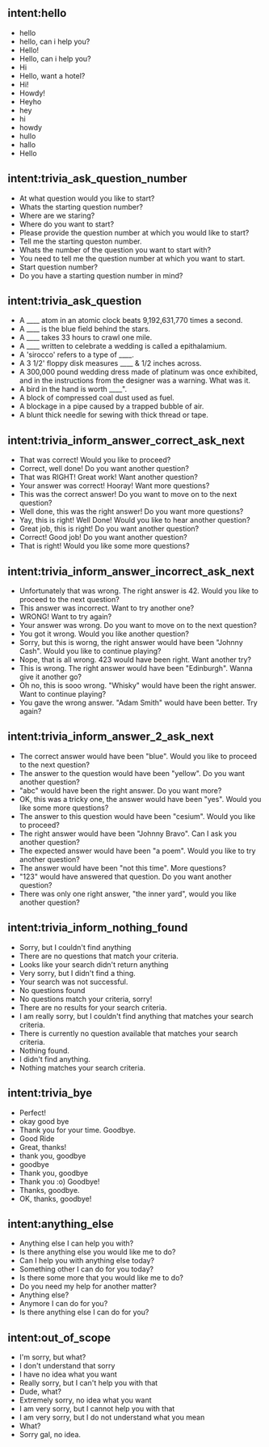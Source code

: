 ## intent:hello
- hello
- hello, can i help you?
- Hello!
- Hello, can i help you?
- Hi
- Hello, want a hotel?
- Hi!
- Howdy!
- Heyho
- hey
- hi
- howdy
- hullo
- hallo
- Hello

## intent:trivia_ask_question_number
- At what question would you like to start?
- Whats the starting question number?
- Where are we staring?
- Where do you want to start?
- Please provide the question number at which you would like to start?
- Tell me the starting queston number.
- Whats the number of the question you want to start with?
- You need to tell me the question number at which you want to start.
- Start question number?
- Do you have a starting question number in mind?

## intent:trivia_ask_question
- A ____ atom in an atomic clock beats 9,192,631,770 times a second.
- A ____ is the blue field behind the stars.
- A ____ takes 33 hours to crawl one mile.
- A ____ written to celebrate a wedding is called a epithalamium.
- A 'sirocco' refers to a type of ____.
- A 3 1/2' floppy disk measures ____ & 1/2 inches across.
- A 300,000 pound wedding dress made of platinum was once exhibited, and in the instructions from the designer was a warning. What was it.
- A bird in the hand is worth ____".
- A block of compressed coal dust used as fuel.
- A blockage in a pipe caused by a trapped bubble of air.
- A blunt thick needle for sewing with thick thread or tape.

## intent:trivia_inform_answer_correct_ask_next
- That was correct! Would you like to proceed?
- Correct, well done! Do you want another question?
- That was RIGHT! Great work! Want another question?
- Your answer was correct! Hooray! Want more questions?
- This was the correct answer! Do you want to move on to the next question?
- Well done, this was the right answer! Do you want more questions?
- Yay, this is right! Well Done! Would you like to hear another question?
- Great job, this is right! Do you want another question?
- Correct! Good job! Do you want another question?
- That is right! Would you like some more questions?

## intent:trivia_inform_answer_incorrect_ask_next
- Unfortunately that was wrong. The right answer is 42. Would you like to proceed to the next question?
- This answer was incorrect. Want to try another one?
- WRONG! Want to try again?
- Your answer was wrong. Do you want to move on to the next question?
- You got it wrong. Would you like another question?
- Sorry, but this is worng, the right answer would have been "Johnny Cash". Would you like to continue playing?
- Nope, that is all wrong. 423 would have been right. Want another try?
- This is wrong. The right answer would have been "Edinburgh". Wanna give it another go?
- Oh no, this is sooo wrong. "Whisky" would have been the right answer. Want to continue playing?
- You gave the wrong answer. "Adam Smith" would have been better. Try again?

## intent:trivia_inform_answer_2_ask_next
- The correct answer would have been "blue". Would you like to proceed to the next question?
- The answer to the question would have been "yellow". Do you want another question?
- "abc" would have been the right answer. Do you want more?
- OK, this was a tricky one, the answer would have been "yes". Would you like some more questions?
- The answer to this question would have been "cesium". Would you like to proceed?
- The right answer would have been "Johnny Bravo". Can I ask you another question?
- The expected answer would have been "a poem". Would you like to try another question?
- The answer would have been "not this time". More questions?
- "123" would have answered that question. Do you want another question?
- There was only one right answer, "the inner yard", would you like another question?

## intent:trivia_inform_nothing_found
- Sorry, but I couldn't find anything
- There are no questions that match your criteria.
- Looks like your search didn't return anything
- Very sorry, but I didn't find a thing.
- Your search was not successful.
- No questions found
- No questions match your criteria, sorry!
- There are no results for your search criteria.
- I am really sorry, but I couldn't find anything that matches your search criteria.
- There is currently no question available that matches your search criteria.
- Nothing found.
- I didn't find anything.
- Nothing matches your search criteria.

## intent:trivia_bye
- Perfect!
- okay good bye
- Thank you for your time. Goodbye.
- Good Ride
- Great, thanks!
- thank you, goodbye
- goodbye
- Thank you, goodbye
- Thank you :o) Goodbye!
- Thanks, goodbye.
- OK, thanks, goodbye!

## intent:anything_else
- Anything else I can help you with?
- Is there anything else you would like me to do?
- Can I help you with anything else today?
- Something other I can do for you today?
- Is there some more that you would like me to do?
- Do you need my help for another matter?
- Anything else?
- Anymore I can do for you?
- Is there anything else I can do for you?

## intent:out_of_scope
- I'm sorry, but what?
- I don't understand that sorry
- I have no idea what you want
- Really sorry, but I can't help you with that
- Dude, what?
- Extremely sorry, no idea what you want
- I am very sorry, but I cannot help you with that
- I am very sorry, but I do not understand what you mean
- What?
- Sorry gal, no idea.